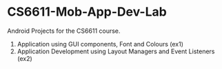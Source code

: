# CS6611-Mob-App-Dev-Lab
Android Projects for the CS6611 course.

1. Application using GUI components, Font and Colours (ex1)
2. Application Development using Layout Managers and Event Listeners (ex2)
